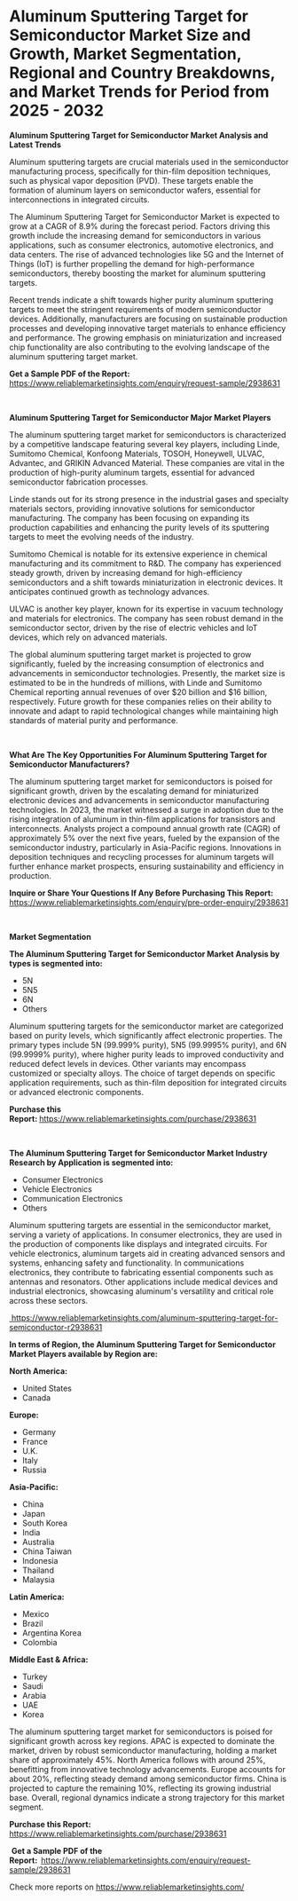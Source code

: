 <p><h1>Aluminum Sputtering Target for Semiconductor Market Size and Growth, Market Segmentation, Regional and Country Breakdowns, and Market Trends for Period from 2025 -  2032</h1></p><p><strong>Aluminum Sputtering Target for Semiconductor Market Analysis and Latest Trends</strong></p>
<p><p>Aluminum sputtering targets are crucial materials used in the semiconductor manufacturing process, specifically for thin-film deposition techniques, such as physical vapor deposition (PVD). These targets enable the formation of aluminum layers on semiconductor wafers, essential for interconnections in integrated circuits.</p><p>The Aluminum Sputtering Target for Semiconductor Market is expected to grow at a CAGR of 8.9% during the forecast period. Factors driving this growth include the increasing demand for semiconductors in various applications, such as consumer electronics, automotive electronics, and data centers. The rise of advanced technologies like 5G and the Internet of Things (IoT) is further propelling the demand for high-performance semiconductors, thereby boosting the market for aluminum sputtering targets.</p><p>Recent trends indicate a shift towards higher purity aluminum sputtering targets to meet the stringent requirements of modern semiconductor devices. Additionally, manufacturers are focusing on sustainable production processes and developing innovative target materials to enhance efficiency and performance. The growing emphasis on miniaturization and increased chip functionality are also contributing to the evolving landscape of the aluminum sputtering target market.</p></p>
<p><strong>Get a Sample PDF of the Report:&nbsp;</strong> <a href="https://www.reliablemarketinsights.com/enquiry/request-sample/2938631?utm_campaign=3017&utm_medium=2&utm_source=Github&utm_content=ia&utm_term=15032025&utm_id=aluminum-sputtering-target-for-semiconductor">https://www.reliablemarketinsights.com/enquiry/request-sample/2938631</a></p>
<p>&nbsp;</p>
<p><strong>Aluminum Sputtering Target for Semiconductor Major Market Players</strong></p>
<p><p>The aluminum sputtering target market for semiconductors is characterized by a competitive landscape featuring several key players, including Linde, Sumitomo Chemical, Konfoong Materials, TOSOH, Honeywell, ULVAC, Advantec, and GRIKIN Advanced Material. These companies are vital in the production of high-purity aluminum targets, essential for advanced semiconductor fabrication processes.</p><p>Linde stands out for its strong presence in the industrial gases and specialty materials sectors, providing innovative solutions for semiconductor manufacturing. The company has been focusing on expanding its production capabilities and enhancing the purity levels of its sputtering targets to meet the evolving needs of the industry.</p><p>Sumitomo Chemical is notable for its extensive experience in chemical manufacturing and its commitment to R&D. The company has experienced steady growth, driven by increasing demand for high-efficiency semiconductors and a shift towards miniaturization in electronic devices. It anticipates continued growth as technology advances.</p><p>ULVAC is another key player, known for its expertise in vacuum technology and materials for electronics. The company has seen robust demand in the semiconductor sector, driven by the rise of electric vehicles and IoT devices, which rely on advanced materials.</p><p>The global aluminum sputtering target market is projected to grow significantly, fueled by the increasing consumption of electronics and advancements in semiconductor technologies. Presently, the market size is estimated to be in the hundreds of millions, with Linde and Sumitomo Chemical reporting annual revenues of over $20 billion and $16 billion, respectively. Future growth for these companies relies on their ability to innovate and adapt to rapid technological changes while maintaining high standards of material purity and performance.</p></p>
<p>&nbsp;</p>
<p><strong>What Are The Key Opportunities For Aluminum Sputtering Target for Semiconductor Manufacturers?</strong></p>
<p><p>The aluminum sputtering target market for semiconductors is poised for significant growth, driven by the escalating demand for miniaturized electronic devices and advancements in semiconductor manufacturing technologies. In 2023, the market witnessed a surge in adoption due to the rising integration of aluminum in thin-film applications for transistors and interconnects. Analysts project a compound annual growth rate (CAGR) of approximately 5% over the next five years, fueled by the expansion of the semiconductor industry, particularly in Asia-Pacific regions. Innovations in deposition techniques and recycling processes for aluminum targets will further enhance market prospects, ensuring sustainability and efficiency in production.</p></p>
<p><strong>Inquire or Share Your Questions If Any Before Purchasing This Report:</strong> <a href="https://www.reliablemarketinsights.com/enquiry/pre-order-enquiry/2938631?utm_campaign=3017&utm_medium=2&utm_source=Github&utm_content=ia&utm_term=15032025&utm_id=aluminum-sputtering-target-for-semiconductor">https://www.reliablemarketinsights.com/enquiry/pre-order-enquiry/2938631</a></p>
<p>&nbsp;</p>
<p><strong>Market Segmentation</strong></p>
<p><strong>The Aluminum Sputtering Target for Semiconductor Market Analysis by types is segmented into:</strong></p>
<p><ul><li>5N</li><li>5N5</li><li>6N</li><li>Others</li></ul></p>
<p><p>Aluminum sputtering targets for the semiconductor market are categorized based on purity levels, which significantly affect electronic properties. The primary types include 5N (99.999% purity), 5N5 (99.9995% purity), and 6N (99.9999% purity), where higher purity leads to improved conductivity and reduced defect levels in devices. Other variants may encompass customized or specialty alloys. The choice of target depends on specific application requirements, such as thin-film deposition for integrated circuits or advanced electronic components.</p></p>
<p><strong>Purchase this Report:&nbsp;</strong><a href="https://www.reliablemarketinsights.com/purchase/2938631?utm_campaign=3017&utm_medium=2&utm_source=Github&utm_content=ia&utm_term=15032025&utm_id=aluminum-sputtering-target-for-semiconductor">https://www.reliablemarketinsights.com/purchase/2938631</a></p>
<p>&nbsp;</p>
<p><strong>The Aluminum Sputtering Target for Semiconductor Market Industry Research by Application is segmented into:</strong></p>
<p><ul><li>Consumer Electronics</li><li>Vehicle Electronics</li><li>Communication Electronics</li><li>Others</li></ul></p>
<p><p>Aluminum sputtering targets are essential in the semiconductor market, serving a variety of applications. In consumer electronics, they are used in the production of components like displays and integrated circuits. For vehicle electronics, aluminum targets aid in creating advanced sensors and systems, enhancing safety and functionality. In communications electronics, they contribute to fabricating essential components such as antennas and resonators. Other applications include medical devices and industrial electronics, showcasing aluminum's versatility and critical role across these sectors.</p></p>
<p><a href="https://www.reliablemarketinsights.com/aluminum-sputtering-target-for-semiconductor-r2938631?utm_campaign=3017&utm_medium=2&utm_source=Github&utm_content=ia&utm_term=15032025&utm_id=aluminum-sputtering-target-for-semiconductor">&nbsp;https://www.reliablemarketinsights.com/aluminum-sputtering-target-for-semiconductor-r2938631</a></p>
<p><strong>In terms of Region, the Aluminum Sputtering Target for Semiconductor Market Players available by Region are:</strong></p>
<p>
    <p> <strong> North America: </strong>
        <ul>
            <li>United States</li>
            <li>Canada</li>
        </ul>
        </p> 
    <p> <strong> Europe: </strong>
        <ul>
            <li>Germany</li>
            <li>France</li>
            <li>U.K.</li>
            <li>Italy</li>
            <li>Russia</li>
        </ul>
        </p> 
    <p> <strong> Asia-Pacific: </strong>
        <ul>
            <li>China</li>
            <li>Japan</li>
            <li>South Korea</li>
            <li>India</li>
            <li>Australia</li>
            <li>China Taiwan</li>
            <li>Indonesia</li>
            <li>Thailand</li>
            <li>Malaysia</li>
        </ul>
        </p> 
    <p> <strong> Latin America: </strong>
        <ul>
            <li>Mexico</li>
            <li>Brazil</li>
            <li>Argentina Korea</li>
            <li>Colombia</li>
        </ul>
        </p> 
    <p> <strong> Middle East & Africa: </strong>
        <ul>
            <li>Turkey</li>
            <li>Saudi</li>
            <li>Arabia</li>
            <li>UAE</li>
            <li>Korea</li>
        </ul>
    </p>
    </p>
<p><p>The aluminum sputtering target market for semiconductors is poised for significant growth across key regions. APAC is expected to dominate the market, driven by robust semiconductor manufacturing, holding a market share of approximately 45%. North America follows with around 25%, benefitting from innovative technology advancements. Europe accounts for about 20%, reflecting steady demand among semiconductor firms. China is projected to capture the remaining 10%, reflecting its growing industrial base. Overall, regional dynamics indicate a strong trajectory for this market segment.</p></p>
<p><strong>Purchase this Report: </strong><a href="https://www.reliablemarketinsights.com/purchase/2938631?utm_campaign=3017&utm_medium=2&utm_source=Github&utm_content=ia&utm_term=15032025&utm_id=aluminum-sputtering-target-for-semiconductor">https://www.reliablemarketinsights.com/purchase/2938631</a></p>
<p>&nbsp;<strong>Get a Sample PDF of the Report:&nbsp;&nbsp;</strong><a href="https://www.reliablemarketinsights.com/enquiry/request-sample/2938631?utm_campaign=3017&utm_medium=2&utm_source=Github&utm_content=ia&utm_term=15032025&utm_id=aluminum-sputtering-target-for-semiconductor">https://www.reliablemarketinsights.com/enquiry/request-sample/2938631</a></p>
<p><strong></strong></p>
<p>Check more reports on <a href="https://www.reliablemarketinsights.com/?utm_campaign=3017&utm_medium=2&utm_source=Github&utm_content=ia&utm_term=15032025&utm_id=aluminum-sputtering-target-for-semiconductor">https://www.reliablemarketinsights.com/</a></p>